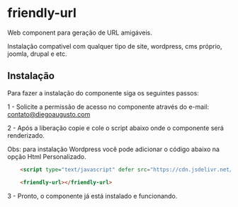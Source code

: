 
# friendly-url

Web component para geração de URL amigáveis.

Instalação compativel com qualquer tipo de site, wordpress, cms próprio, joomla, drupal e etc.





## Instalação

Para fazer a instalação do componente siga os seguintes passos:

1 - Solicite a permissão de acesso no componente através do e-mail: contato@diegoaugusto.com

2 - Após a liberação copie e cole o script abaixo onde o componente será renderizado.

Obs: para instalação Wordpress você pode adicionar o código abaixo na opção Html Personalizado.

```html
    <script type="text/javascript" defer src="https://cdn.jsdelivr.net/gh/vulgodizz/web-components/v1/friendly-url/lazy.min.js"></script>

    <friendly-url></friendly-url>
```
    
3 - Pronto, o componente já está instalado e funcionando.
